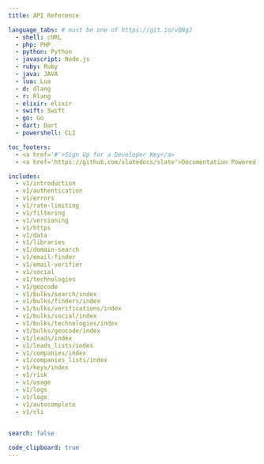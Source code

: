 ```yaml
---
title: API Reference

language_tabs: # must be one of https://git.io/vQNgJ
  - shell: cURL
  - php: PHP
  - python: Python
  - javascript: Node.js
  - ruby: Ruby
  - java: JAVA
  - lua: Lua
  - d: dlang
  - r: Rlang
  - elixir: elixir
  - swift: Swift
  - go: Go
  - dart: Dart
  - powershell: CLI

toc_footers:
  - <a href='#'>Sign Up for a Developer Key</a>
  - <a href='https://github.com/slatedocs/slate'>Documentation Powered by Slate</a>

includes:
  - v1/introduction
  - v1/authentication
  - v1/errors
  - v1/rate-limiting
  - v1/filtering
  - v1/versioning
  - v1/https
  - v1/data
  - v1/libraries
  - v1/domain-search
  - v1/email-finder
  - v1/email-verifier
  - v1/social
  - v1/technologies
  - v1/geocode
  - v1/bulks/search/index
  - v1/bulks/finders/index
  - v1/bulks/verifications/index
  - v1/bulks/social/index
  - v1/bulks/technologies/index
  - v1/bulks/geocode/index
  - v1/leads/index
  - v1/leads_lists/index
  - v1/companies/index
  - v1/companies_lists/index
  - v1/keys/index
  - v1/risk
  - v1/usage
  - v1/logs
  - v1/logo
  - v1/autocomplete
  - v1/cli
  

search: false

code_clipboard: true
---
```

